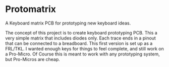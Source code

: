# Protomatrix
A Keyboard matrix PCB for prototyping new keyboard ideas.

The concept of this project is to create keyboard prototyping PCB.
This a very simple matrix that includes diodes only. Each trace ends 
in a pinout that can be connected to a breadboard. 
This first version is set up as a FRL/TKL. I wanted enough keys for
things to feel complete, and still work on a Pro-Micro. Of Course
this is meant to work with any prototyping system, but Pro-Micros
are cheap.
